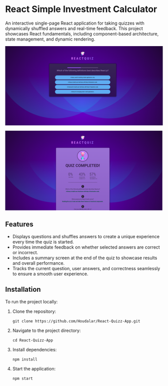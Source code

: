 # React Simple Investment Calculator

An interactive single-page React application for taking quizzes with dynamically shuffled answers and real-time feedback. This project showcases React fundamentals, including component-based architecture, state management, and dynamic rendering.


<p align="center">
  <img src="src/assets/quizzQuestions.png" alt="Quizz questions">
</p>
<p align="center">
  <img src="src/assets/quizzSummary.png" alt="Quizz summary">
</p>

## Features
- Displays questions and shuffles answers to create a unique experience every time the quiz is started.
- Provides immediate feedback on whether selected answers are correct or incorrect.
- Includes a summary screen at the end of the quiz to showcase results and overall performance.
- Tracks the current question, user answers, and correctness seamlessly to ensure a smooth user experience.

## Installation
To run the project locally:

1. Clone the repository:
   ```
   git clone https://github.com/Houdalar/React-Quizz-App.git
   ```
2. Navigate to the project directory:
   ```
   cd React-Quizz-App
   ```
3. Install dependencies:
   ```
   npm install
   ```
4. Start the application:
   ```
   npm start
   ```